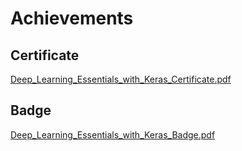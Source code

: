 

# Achievements
## Certificate
[Deep_Learning_Essentials_with_Keras_Certificate.pdf](https://prod-files-secure.s3.us-west-2.amazonaws.com/03e82b26-cccb-4906-bb56-adabcbdc0655/f5cf1405-8a02-49a4-beb6-3d50b033ba6e/Deep_Learning_Essentials_with_Keras_Certificate.pdf?X-Amz-Algorithm=AWS4-HMAC-SHA256&X-Amz-Content-Sha256=UNSIGNED-PAYLOAD&X-Amz-Credential=ASIAZI2LB466WYDLBLLA%2F20250128%2Fus-west-2%2Fs3%2Faws4_request&X-Amz-Date=20250128T211331Z&X-Amz-Expires=3600&X-Amz-Security-Token=IQoJb3JpZ2luX2VjEHUaCXVzLXdlc3QtMiJGMEQCIAFWG4nuatJRRL34NudYY4fh8%2F7rjrMTDtm5ixb3DxCuAiAC45hI8NX4CWBZKFOibMI%2BNAZittyrTS%2B0cvpuubkxlSr%2FAwh%2BEAAaDDYzNzQyMzE4MzgwNSIMWz3aIle6VQnk3heHKtwD7JrRgt2mcixCL3Ku7nI9zs0DCyoLz%2Bq1sqk6f4B6Am6mGCy0IUrq%2FC4lLZUQId7VFqe2FSex1A5dNtLOT1TOfgVpG6bjSM72syeqsmlPoErfbLVY5C%2BucDOs90DCTgbBVPeQtwYzT1TkBeyORA%2F0BLMG6nyf2uS1aX%2BeGBr%2F8KUVNfFDJR%2BZFQMm2lfssNDJDvANNYUICYW7JWybXExYfkd8ww4GImP4r74nU%2BO2vPTY4i0h2DSuAG9Tp7rT5HPKnHHcsHWfl%2FUily6rBzWWsw2fO03DzAI5iCPhskRtFN0k4PV%2BKJJe7s4cUnVrx%2FGVEUPqW%2BsWM0QrQ0zEaA6YJaVHs%2B89%2BYVicPoUPP%2FQ9Kj2cYdabYQjBkrO3Baik%2BVpVuwSdsZx5gyWPLT5c%2FmAMuTtg1h4BIBmz6ELRQh6fiv%2BPJcMKhWrxS8akYqldv0kCshhuECkHPBaPwyUIxwA3uY6ndQPANU8OslGoU19Lf%2BWW%2FcmwhATAfhRA8tP5ZoIMlXUz4oL5mSjw%2ByBlgH4fxdKmYGLG6uIkyGJHhlXc88jb6I4wjCkkkhiWTwNBxnazVAuxvmn9%2BoLhQM1MJCG9ex3sb5tGEOkWRbJ6mc9pb7qBn6iWa067YF1b1Uw8PnkvAY6pgG%2BFWmueT17CRSn5j9wfWDHPFRStfXJG9mARVj2fd%2BLCxcjJsgt88ExP5Q2YEUMf8roxk8Jdrqfoq2%2FQ8wkMQDkYdqN89AfkAuh%2BtB6dohNTKqLCt9QjpxW0ulZY7cHtrWQrvPDklLELzhNAjF5cNG7uMQC%2Fq%2F0sU9%2FU3HRyg0digZ9mXjCyjlzc5w5FUarkVfeXXiVltTlveMGBau2xFybdvwo1JZM&X-Amz-Signature=3dcacc52f7e7de558e8500c3ca83db6553c317fc330f0eb5e87c4e130ca2203d&X-Amz-SignedHeaders=host&x-id=GetObject)
## Badge
[Deep_Learning_Essentials_with_Keras_Badge.pdf](https://prod-files-secure.s3.us-west-2.amazonaws.com/03e82b26-cccb-4906-bb56-adabcbdc0655/5c209097-6d96-477f-a031-edc11aa6225f/Deep_Learning_Essentials_with_Keras_Badge.pdf?X-Amz-Algorithm=AWS4-HMAC-SHA256&X-Amz-Content-Sha256=UNSIGNED-PAYLOAD&X-Amz-Credential=ASIAZI2LB466WYDLBLLA%2F20250128%2Fus-west-2%2Fs3%2Faws4_request&X-Amz-Date=20250128T211331Z&X-Amz-Expires=3600&X-Amz-Security-Token=IQoJb3JpZ2luX2VjEHUaCXVzLXdlc3QtMiJGMEQCIAFWG4nuatJRRL34NudYY4fh8%2F7rjrMTDtm5ixb3DxCuAiAC45hI8NX4CWBZKFOibMI%2BNAZittyrTS%2B0cvpuubkxlSr%2FAwh%2BEAAaDDYzNzQyMzE4MzgwNSIMWz3aIle6VQnk3heHKtwD7JrRgt2mcixCL3Ku7nI9zs0DCyoLz%2Bq1sqk6f4B6Am6mGCy0IUrq%2FC4lLZUQId7VFqe2FSex1A5dNtLOT1TOfgVpG6bjSM72syeqsmlPoErfbLVY5C%2BucDOs90DCTgbBVPeQtwYzT1TkBeyORA%2F0BLMG6nyf2uS1aX%2BeGBr%2F8KUVNfFDJR%2BZFQMm2lfssNDJDvANNYUICYW7JWybXExYfkd8ww4GImP4r74nU%2BO2vPTY4i0h2DSuAG9Tp7rT5HPKnHHcsHWfl%2FUily6rBzWWsw2fO03DzAI5iCPhskRtFN0k4PV%2BKJJe7s4cUnVrx%2FGVEUPqW%2BsWM0QrQ0zEaA6YJaVHs%2B89%2BYVicPoUPP%2FQ9Kj2cYdabYQjBkrO3Baik%2BVpVuwSdsZx5gyWPLT5c%2FmAMuTtg1h4BIBmz6ELRQh6fiv%2BPJcMKhWrxS8akYqldv0kCshhuECkHPBaPwyUIxwA3uY6ndQPANU8OslGoU19Lf%2BWW%2FcmwhATAfhRA8tP5ZoIMlXUz4oL5mSjw%2ByBlgH4fxdKmYGLG6uIkyGJHhlXc88jb6I4wjCkkkhiWTwNBxnazVAuxvmn9%2BoLhQM1MJCG9ex3sb5tGEOkWRbJ6mc9pb7qBn6iWa067YF1b1Uw8PnkvAY6pgG%2BFWmueT17CRSn5j9wfWDHPFRStfXJG9mARVj2fd%2BLCxcjJsgt88ExP5Q2YEUMf8roxk8Jdrqfoq2%2FQ8wkMQDkYdqN89AfkAuh%2BtB6dohNTKqLCt9QjpxW0ulZY7cHtrWQrvPDklLELzhNAjF5cNG7uMQC%2Fq%2F0sU9%2FU3HRyg0digZ9mXjCyjlzc5w5FUarkVfeXXiVltTlveMGBau2xFybdvwo1JZM&X-Amz-Signature=6542e2ce4b9f40f03e68e9d886ed20cbdd189978cfd86916d7f6505d21163732&X-Amz-SignedHeaders=host&x-id=GetObject)
